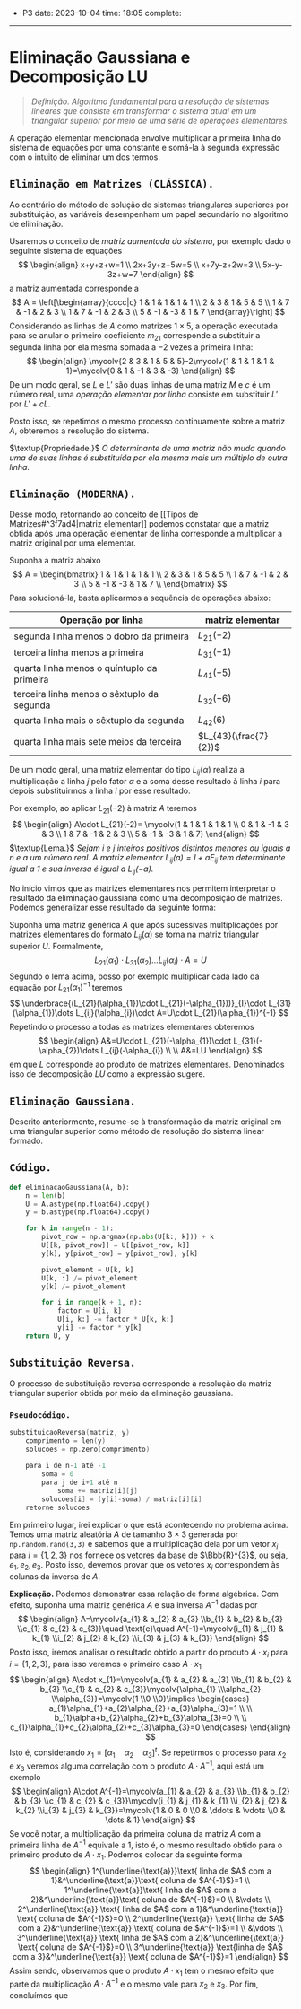   - P3
date: 2023-10-04
time: 18:05
complete:
---
$\newcommand\mycolv[1]{\begin{bmatrix}#1\end{bmatrix}}$
# Eliminação Gaussiana e Decomposição LU

> $\textit{Definição.}$ *Algoritmo fundamental para a resolução de sistemas lineares que consiste em transformar o sistema atual em um triangular superior por meio de uma série de operações elementares.*

A operação elementar mencionada envolve multiplicar a primeira linha do sistema de equações por uma constante e somá-la à segunda expressão com o intuito de eliminar um dos termos.

## $\texttt{Eliminação em Matrizes (CLÁSSICA).}$

Ao contrário do método de solução de sistemas triangulares superiores por substituição, as variáveis desempenham um papel secundário no algoritmo de eliminação.

Usaremos o conceito de $\textit{matriz aumentada do sistema}$, por exemplo dado o seguinte sistema de equações
$$
\begin{align}
x+y+z+w=1  \\
2x+3y+z+5w=5  \\
x+7y-z+2w=3 \\
5x-y-3z+w=7
\end{align}
$$
a matriz aumentada corresponde a
$$
A = \left[\begin{array}{cccc|c}
1 & 1 & 1 & 1 & 1 \\
2 & 3 & 1 & 5 & 5 \\
1 & 7 & -1 & 2 & 3 \\
1 & 7 & -1 & 2 & 3 \\
5 & -1 & -3 & 1 & 7
\end{array}\right]
$$
Considerando as linhas de $A$ como matrizes $1\times 5$, a operação executada para se anular o primeiro coeficiente $m_{21}$ corresponde a substituir a segunda linha por ela mesma somada a $-2$ vezes a primeira linha:
$$
\begin{align}
\mycolv{2 & 3 & 1 & 5 & 5}-2\mycolv{1 & 1 & 1 & 1 & 1}=\mycolv{0 & 1 & -1 & 3 & -3}
\end{align}
$$
De um modo geral, se $L$ e $L'$ são duas linhas de uma matriz $M$ e $c$ é um número real, uma $\textit{operação elementar por linha}$ consiste em substituir $L'$ por $L'+cL$.

Posto isso, se repetimos o mesmo processo continuamente sobre a matriz $A$, obteremos a resolução do sistema.

$\textup{Propriedade.}$ *O determinante de uma matriz não muda quando uma de suas linhas é substituída por ela mesma mais um múltiplo de outra linha.*

## $\texttt{Eliminação (MODERNA).}$

Desse modo, retornando ao conceito de [[Tipos de Matrizes#^3f7ad4|matriz elementar]] podemos constatar que a matriz obtida após uma operação elementar de linha corresponde a multiplicar a matriz original por uma elementar.

Suponha a matriz abaixo
$$
A = \begin{bmatrix}
1 & 1 & 1 & 1 & 1 \\
2 & 3 & 1 & 5 & 5 \\
1 & 7 & -1 & 2 & 3 \\
5 & -1 & -3 & 1 & 7 \\
\end{bmatrix}
$$
Para solucioná-la, basta aplicarmos a sequência de operações abaixo:

| Operação por linha | matriz elementar |
|---|---|
| segunda linha menos o dobro da primeira | $L_{21}(-2)$ |
| terceira linha menos a primeira | $L_{31}(-1)$ |
| quarta linha menos o quíntuplo da primeira | $L_{41}(-5)$ |
| terceira linha menos o sêxtuplo da segunda | $L_{32}(-6)$ |
| quarta linha mais o sêxtuplo da segunda | $L_{42}(6)$ |
| quarta linha mais sete meios da terceira | $L_{43}(\frac{7}{2})$ |

De um modo geral, uma matriz elementar do tipo $L_{ij}(\alpha)$ realiza a multiplicação a linha $j$ pelo fator $\alpha$ e a soma desse resultado à linha $i$ para depois substituirmos a linha $i$ por esse resultado.

Por exemplo, ao aplicar $L_{21}(-2)$ à matriz $A$ teremos
$$
\begin{align}
A\cdot L_{21}(-2)=
\mycolv{1 & 1 & 1 & 1 & 1 \\
0 & 1 & -1 & 3 & 3 \\
1 & 7 & -1 & 2 & 3 \\
5 & -1 & -3 & 1 & 7}
\end{align}
$$
$\textup{Lema.}$ *Sejam $i$ e $j$ inteiros positivos distintos menores ou iguais a $n$ e $a$ um número real. A matriz elementar $L_{ij}(a)=I+aE_{ij}$ tem determinante igual a 1 e sua inversa é igual a $L_{ij}(-a).$*

No início vimos que as matrizes elementares nos permitem interpretar o resultado da eliminação gaussiana como uma decomposição de matrizes. Podemos generalizar esse resultado da seguinte forma:

Suponha uma matriz genérica $A$ que após sucessivas multiplicações por matrizes elementares do formato $L_{ij}(\alpha)$ se torna na matriz triangular superior $U$. Formalmente,
$$
L_{21}(\alpha_{1})\cdot L_{31}(\alpha_{2})\dots L_{ij}(\alpha_{i})\cdot A=U
$$
Segundo o lema acima, posso por exemplo multiplicar cada lado da equação por $L_{21}(\alpha_{1})^{-1}$ teremos
$$
\underbrace{(L_{21}(\alpha_{1})\cdot L_{21}(-\alpha_{1}))}_{I}\cdot L_{31}(\alpha_{1})\dots L_{ij}(\alpha_{i})\cdot A=U\cdot L_{21}(\alpha_{1})^{-1}
$$
Repetindo o processo a todas as matrizes elementares obteremos
$$
\begin{align}
A&=U\cdot L_{21}(-\alpha_{1})\cdot L_{31}(-\alpha_{2})\dots L_{ij}(-\alpha_{i}) \\ \\
A&=LU
\end{align}
$$
em que $L$ corresponde ao produto de matrizes elementares. Denominados isso de decomposição $LU$ como a expressão sugere.

## $\texttt{Eliminação Gaussiana.}$

Descrito anteriormente, resume-se à transformação da matriz original em uma triangular superior como método de resolução do sistema linear formado.

## $\texttt{Código.}$

```python
def eliminacaoGaussiana(A, b):
    n = len(b)
    U = A.astype(np.float64).copy()
    y = b.astype(np.float64).copy()

    for k in range(n - 1):
        pivot_row = np.argmax(np.abs(U[k:, k])) + k
        U[[k, pivot_row]] = U[[pivot_row, k]]
        y[k], y[pivot_row] = y[pivot_row], y[k]

        pivot_element = U[k, k]
        U[k, :] /= pivot_element
        y[k] /= pivot_element

        for i in range(k + 1, n):
            factor = U[i, k]
            U[i, k:] -= factor * U[k, k:]
            y[i] -= factor * y[k]
    return U, y
```

## $\texttt{Substituição Reversa.}$

O processo de substituição reversa corresponde à resolução da matriz triangular superior obtida por meio da eliminação gaussiana.

### $\texttt{Pseudocódigo.}$

```c
substituicaoReversa(matriz, y)
	comprimento = len(y)
	solucoes = np.zero(comprimento)
	
	para i de n-1 até -1
		soma = 0
		para j de i+1 até n
			soma += matriz[i][j]
		solucoes[i] = (y[i]-soma) / matriz[i][i]
	retorne solucoes	
```

Em primeiro lugar, irei explicar o que está acontecendo no problema acima. Temos uma matriz aleatória $A$ de tamanho $3\times 3$ generada por `np.random.rand(3,3)` e sabemos que a multiplicação dela por um vetor $x_{i}$ para $i=\{1,2,3\}$ nos fornece os vetores da base de $\Bbb{R}^{3}$, ou seja, $e_{1},e_{2},e_{3}$. Posto isso, devemos provar que os vetores $x_{i}$ correspondem às colunas da inversa de $A$.

$\textbf{Explicação.}$ Podemos demonstrar essa relação de forma algébrica. Com efeito, suponha uma matriz genérica $A$ e sua inversa $A^{-1}$ dadas por
$$
\begin{align}
A=\mycolv{a_{1} & a_{2} & a_{3} \\b_{1} & b_{2} & b_{3} \\c_{1} & c_{2} & c_{3}}\quad \text{e}\quad A^{-1}=\mycolv{i_{1} & j_{1} & k_{1} \\i_{2} & j_{2} & k_{2} \\i_{3} & j_{3} & k_{3}}  
\end{align}
$$
Posto isso, iremos analisar o resultado obtido a partir do produto $A\cdot x_{i}$ para $i=\{1,2,3\}$, para isso veremos o primeiro caso $A\cdot x_{1}$
$$
\begin{align}
A\cdot x_{1}=\mycolv{a_{1} & a_{2} & a_{3} \\b_{1} & b_{2} & b_{3} \\c_{1} & c_{2} & c_{3}}\mycolv{\alpha_{1} \\\alpha_{2} \\\alpha_{3}}=\mycolv{1 \\0 \\0}\implies 
\begin{cases}
a_{1}\alpha_{1}+a_{2}\alpha_{2}+a_{3}\alpha_{3}=1 \\ \\
b_{1}\alpha+b_{2}\alpha_{2}+b_{3}\alpha_{3}=0 \\ \\
c_{1}\alpha_{1}+c_{2}\alpha_{2}+c_{3}\alpha_{3}=0
\end{cases}
\end{align}
$$
Isto é, considerando $x_{1}=[\alpha_{1}\quad \alpha_{2}\quad \alpha_{3}]^{t}$. Se repetirmos o processo para $x_{2}\text{ e }x_{3}$ veremos alguma correlação com o produto $A\cdot A^{-1}$, aqui está um exemplo
$$
\begin{align}
A\cdot A^{-1}=\mycolv{a_{1} & a_{2} & a_{3} \\b_{1} & b_{2} & b_{3} \\c_{1} & c_{2} & c_{3}}\mycolv{i_{1} & j_{1} & k_{1} \\i_{2} & j_{2} & k_{2} \\i_{3} & j_{3} & k_{3}}=\mycolv{1 & 0 & 0 \\0 & \ddots & \vdots \\0 & \dots & 1}
\end{align}
$$
Se você notar, a multiplicação da primeira coluna da matriz $A$ com a primeira linha de $A^{-1}$ equivale a $1$, isto é, o mesmo resultado obtido para o primeiro produto de $A\cdot x_{1}$. Podemos colocar da seguinte forma
$$
\begin{align}
1^{\underline{\text{a}}}\text{ linha de $A$ com a 1}&^\underline{\text{a}}\text{ coluna de $A^{-1}$}=1 \\
1^\underline{\text{a}}\text{ linha de $A$ com a 2}&^\underline{\text{a}}\text{ coluna de $A^{-1}$}=0 \\
&\vdots \\
2^\underline{\text{a}} \text{ linha de $A$ com a 1}&^\underline{\text{a}} \text{ coluna de $A^{-1}$}=0 \\
2^\underline{\text{a}} \text{ linha de $A$ com a 2}&^\underline{\text{a}} \text{ coluna de $A^{-1}$}=1 \\
&\vdots \\
3^\underline{\text{a}} \text{ linha de $A$ com a 2}&^\underline{\text{a}} \text{ coluna de $A^{-1}$}=0 \\
3^\underline{\text{a}} \text{linha de $A$ com a 3}&^\underline{\text{a}} \text{ coluna de $A^{-1}$}=1
\end{align}
$$
Assim sendo, observamos que o produto $A\cdot x_{1}$ tem o mesmo efeito que parte da multiplicação $A\cdot A^{-1}$ e o mesmo vale para $x_{2}$ e $x_{3}$. Por fim, concluímos que 

